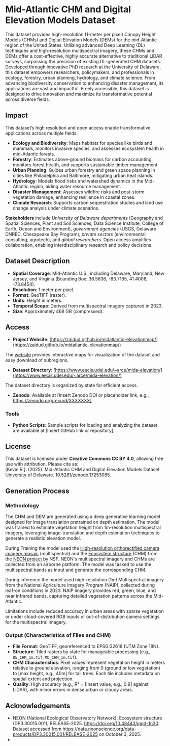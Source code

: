 # Mid-Atlantic CHM and Digital Elevation Models Dataset

This dataset provides high-resolution (1-meter per pixel) Canopy Height Models (CHMs) and Digital Elevation Models (DEMs) for the mid-Atlantic region of the United States. Utilizing advanced Deep Learning (DL) techniques and high-resolution multispectral imagery, these CHMs and DEMs offer a cost-effective, highly accurate alternative to traditional LiDAR surveys, surpassing the precision of existing DL-generated CHM datasets.
Developed through innovative PhD research at the University of Delaware, this dataset empowers researchers, policymakers, and professionals in ecology, forestry, urban planning, hydrology, and climate science. From advancing biodiversity conservation to enhancing disaster management, its applications are vast and impactful. Freely accessible, this dataset is designed to drive innovation and maximize its transformative potential across diverse fields.

## Impact

This dataset’s high resolution and open access enable transformative applications across multiple fields:
- **Ecology and Biodiversity**: Maps habitats for species like birds and mammals, monitors invasive species, and assesses ecosystem health in mid-Atlantic forests.
- **Forestry**: Estimates above-ground biomass for carbon accounting, monitors forest health, and supports sustainable timber management.
- **Urban Planning**: Guides urban forestry and green space planning in cities like Philadelphia and Baltimore, mitigating urban heat islands.
- **Hydrology**: Models flood risks and watershed dynamics in the Mid-Atlantic region, aiding water resource management.
- **Disaster Management**: Assesses wildfire risks and post-storm vegetation damage, enhancing resilience in coastal zones.
- **Climate Research**: Supports carbon sequestration studies and land use change analysis under climate scenarios.

**Stakeholders** include _University of Delaware departments_ (Geography and Spatial Sciences, Plant and Soil Sciences, Data Science Institute, College of Earth, Ocean and Environment), _government agencies_ (USGS, Delaware DNREC, Chesapeake Bay Program), _private sectors_ (environmental consulting, agrotech), and _global researchers_. Open access amplifies collaboration, enabling interdisciplinary research and policy decisions.

## Dataset Description

- **Spatial Coverage**: Mid-Atlantic U.S., including Delaware, Maryland, New Jersey, and Virginia (Bounding Box: 36.5636, -83.7165, 41.4006, -73.8454).
- **Resolution**: 1 meter per pixel.
- **Format**: GeoTIFF (raster).
- **Units**: Height in meters.
- **Temporal Scope**: Derived from multispectral imagery captured in 2023.
- **Size**: Approximately 468 GB (compressed).

## Access

- **Project Website**: [https://zaidud.github.io/midatlantic-elevationmap/](https://zaidud.github.io/midatlantic-elevationmap/)

The [website](https://zaidud.github.io/midatlantic-elevationmap/) provides interactive maps for visualization of the dataset and easy download of subregions.
- **Dataset Directory**: [https://www.eecis.udel.edu/~arce/mida-elevation/](https://www.eecis.udel.edu/~arce/mida-elevation/)

The dataset directory is organized by state for efficient access.

- **Zenodo**: Available at [Insert Zenodo DOI or placeholder link, e.g., https://zenodo.org/record/XXXXXXX].

### Tools

- **Python Scripts**: Sample scripts for loading and analyzing the dataset are available at [Insert GitHub link or repository].

## License

This dataset is licensed under **Creative Commons CC BY 4.0**, allowing free use with attribution. Please cite as:  
[Kevin R.]. (2025). Mid-Atlantic CHM and Digital Elevation Models Dataset. University of Delaware. [10.5281/zenodo.17253085](10.5281/zenodo.17253085
).

## Generation Process

### Methodology

The CHM and DEM are generated using a deep generative learning model designed for image translation pretrained on depth estimation. The model was trained to estimate vegetation height from 1m-resolution multispectral imagery, leveraging image-translation and depth estimation techniques to generate a realistic elevation model.

During Training the model used the [High-resolution orthorectified camera imagery mosaic](https://data.neonscience.org/data-products/DP3.30010.001) (multispectral) and the [Ecosystem structure](https://data.neonscience.org/data-products/DP3.30015.001) (CHM) from the [NEON project](https://data.neonscience.org/) by NSF. NEON's multispectral imagery and CHMs are collected from an airborne platform.
The model was tasked to use the multispectral bands as input and generate the corresponding CHM.

During inference the model used high-resolution (1m) Multispectral imagery from the National Agriculture Imagery Program (NAIP), collected during leaf-on conditions in 2023. NAIP imagery provides red, green, blue, and near infrared bands, capturing detailed vegetation patterns across the Mid-Atlantic.

Limitations include reduced accuracy in urban areas with sparse vegetation or under cloud-covered RGB inputs or out-of-distribution camera settings for the multispectral imagery.

### Output (Characteristics of Files and CHM)

- **File Format**: GeoTIFF, georeferenced to EPSG:32618 (UTM Zone 18N).
- **Structure**: Tiled rasters by state for manageable processing (e.g., `DE_CHM_1m.tif`, `MD_CHM_1m.tif`).
- **CHM Characteristics**: Pixel values represent vegetation height in meters relative to ground elevation, ranging from 0 (ground or low vegetation) to [max height, e.g., 40m] for tall trees. Each tile includes metadata on spatial extent and projection.
- **Quality**: High accuracy (e.g., R² = [Insert value, e.g., 0.9] against LiDAR), with minor errors in dense urban or cloudy areas.
## Acknowledgements

 - NEON (National Ecological Observatory Network). Ecosystem structure (DP3.30015.001), RELEASE-2025. https://doi.org/10.48443/jqqd-1n30. Dataset accessed from https://data.neonscience.org/data-products/DP3.30015.001/RELEASE-2025 on October 3, 2025.
 - 
